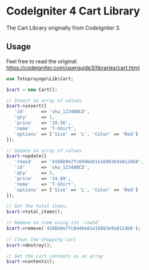 # CodeIgniter 4 Cart Library

The Cart Library originally from CodeIgniter 3.

## Usage
Feel free to read the original: https://codeigniter.com/userguide3/libraries/cart.html 

 ```php
 use Totoprayogo\Lib\Cart;

 $cart = new Cart();
 
 // Insert an array of values
 $cart->insert([
    'id'      => 'sku_1234ABCD',
    'qty'     => 1,
    'price'   => '19.56',
    'name'    => 'T-Shirt',
    'options' => ['Size' => 'L', 'Color' => 'Red']
]);
 
 // Update an array of values
 $cart->update([
    'rowid'   => '4166b0e7fc8446e81e16883e9a812db8',
    'id'      => 'sku_1234ABCD',
    'qty'     => 3,
    'price'   => '24.89',
    'name'    => 'T-Shirt',
    'options' => ['Size' => 'L', 'Color' => 'Red']
]);

// Get the total items.
$cart->total_items();

// Remove an item using its `rowId`
$cart->remove('4166b0e7fc8446e81e16883e9a812db8');
   
// Clear the shopping cart
$cart->destroy();

// Get the cart contents as an array
$cart->contents();
 ```
